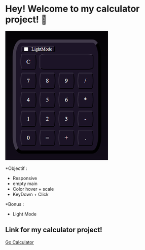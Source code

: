 # Hey! Welcome to my calculator project! 👋

![Capture](https://github.com/AnthxnyD/Calculatrice/blob/main/assets/Pictures/Capture.PNG?raw=true)

*Objectif :
- Responsive
- empty main
- Color hover + scale
- KeyDown + Click



*Bonus :
- Light Mode

## Link for my calculator project!


[Go Calculator](https://anthxnyd.github.io/Calculatrice/)
